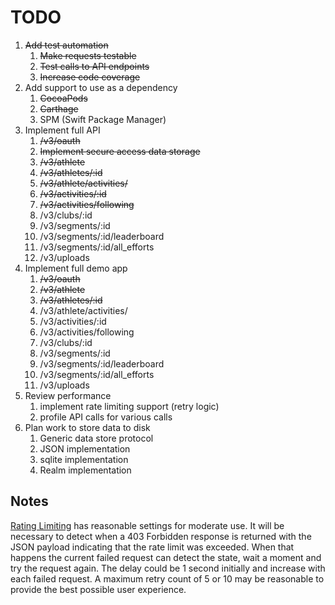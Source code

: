 # TODO

1. ~~Add test automation~~
   1. ~~Make requests testable~~
   1. ~~Test calls to API endpoints~~
   1. ~~Increase code coverage~~
1. Add support to use as a dependency
   1. ~~CocoaPods~~
   1. ~~Carthage~~  
   1. SPM (Swift Package Manager)
1. Implement full API
   1. ~~/v3/oauth~~
   1. ~~Implement secure access data storage~~
   1. ~~/v3/athlete~~
   1. ~~/v3/athletes/:id~~
   1. ~~/v3/athlete/activities/~~
   1. ~~/v3/activities/:id~~
   1. ~~/v3/activities/following~~
   1. /v3/clubs/:id
   1. /v3/segments/:id
   1. /v3/segments/:id/leaderboard
   1. /v3/segments/:id/all_efforts
   1. /v3/uploads
1. Implement full demo app
   1. ~~/v3/oauth~~
   1. ~~/v3/athlete~~
   1. ~~/v3/athletes/:id~~
   1. /v3/athlete/activities/
   1. /v3/activities/:id
   1. /v3/activities/following
   1. /v3/clubs/:id
   1. /v3/segments/:id
   1. /v3/segments/:id/leaderboard
   1. /v3/segments/:id/all_efforts
   1. /v3/uploads
1. Review performance
   1. implement rate limiting support (retry logic)
   1. profile API calls for various calls
1. Plan work to store data to disk
   1. Generic data store protocol
   1. JSON implementation
   1. sqlite implementation
   1. Realm implementation

## Notes

[Rating Limiting](http://strava.github.io/api/#rate-limiting
) has reasonable settings for moderate use. It will be necessary to detect when a 403 Forbidden response is returned with the JSON payload indicating that the rate limit was exceeded. When that happens the current failed request can detect the state, wait a moment and try the request again. The delay could be 1 second initially and increase with each failed request. A maximum retry count of 5 or 10 may be reasonable to provide the best possible user experience.  
